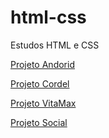 # html-css
 Estudos HTML e CSS
<html lang="pt-br">
<body>
 <p><a href="https://davigirao.github.io/ex021-desafio10-.html/">Projeto Andorid</a></p>

 <p><a href="https://davigirao.github.io/ex022-desafio12-/cordel.html">Projeto Cordel</a></p>

 <p><a href="https://davigirao.github.io/Trabalho1/">Projeto VitaMax</a></p>

 <p><a href="https://davigirao.github.io/ProjetoSocial/">Projeto Social</a></p>
</body>
</html>
 
